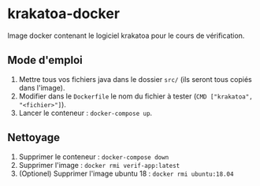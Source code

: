 # krakatoa-docker
Image docker contenant le logiciel krakatoa pour le cours de vérification.

## Mode d'emploi
1. Mettre tous vos fichiers java dans le dossier `src/` (ils seront tous copiés dans l'image).
2. Modifier dans le `Dockerfile` le nom du fichier à tester (`CMD ["krakatoa", "<fichier>"]`).
3. Lancer le conteneur : `docker-compose up`.

## Nettoyage
1. Supprimer le conteneur : `docker-compose down`
2. Supprimer l'image : `docker rmi verif-app:latest`
3. (Optionel) Supprimer l'image ubuntu 18 : `docker rmi ubuntu:18.04`